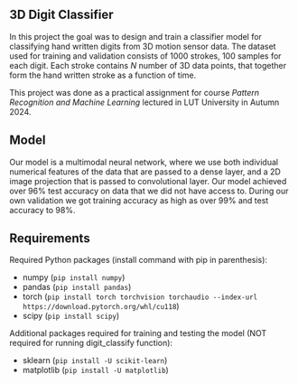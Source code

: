 ## 3D Digit Classifier
In this project the goal was to design and train a classifier model for classifying hand written digits from 3D motion sensor data. 
The dataset used for training and validation consists of 1000 strokes, 100 samples for each digit. Each stroke contains $N$ number of 3D data points, that
together form the hand written stroke as a function of time.

This project was done as a practical assignment for course *Pattern Recognition and Machine Learning* lectured in LUT University in Autumn 2024.

## Model
Our model is a multimodal neural network, where we use both individual numerical features of the data that are passed to a dense layer, and a 2D image projection that is passed to convolutional layer. 
Our model achieved over 96% test accuracy on data that we did not have access to. During our own validation we got training accuracy as high as over 99% and test accuracy to 98%.

## Requirements
Required Python packages (install command with pip in parenthesis):
- numpy (`pip install numpy`)
- pandas (`pip install pandas`)
- torch (`pip install torch torchvision torchaudio --index-url https://download.pytorch.org/whl/cu118`)
- scipy (`pip install scipy`)

Additional packages required for training and testing the model (NOT required for running digit_classify function):
- sklearn (`pip install -U scikit-learn`)
- matplotlib (`pip install -U matplotlib`)
